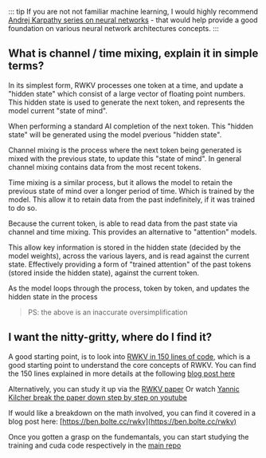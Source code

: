 ::: tip
If you are not not familiar machine learning, I would highly recommend [Andrej Karpathy series on neural networks](https://www.youtube.com/watch?v=VMj-3S1tku0&list=PLAqhIrjkxbuWI23v9cThsA9GvCAUhRvKZ&ab_channel=AndrejKarpathy) - that would help provide a good foundation on various neural network architectures concepts.
:::

## What is channel / time mixing, explain it in simple terms?

In its simplest form, RWKV processes one token at a time, and update a "hidden state" which consist of a large vector of floating point numbers. This hidden state is used to generate the next token, and represents the model current "state of mind".

When performing a standard AI completion of the next token. This "hidden state" will be generated using the model pverious "hidden state".

Channel mixing is the process where the next token being generated is mixed with the previous state, to update this "state of mind". In general channel mixing contains data from the most recent tokens.

Time mixing is a similar process, but it allows the model to retain the previous state of mind over a longer period of time. Which is trained by the model. This allow it to retain data from the past indefinitely, if it was trained to do so.

Because the current token, is able to read data from the past state via channel and time mixing. This provides an alternative to "attention" models. 

This allow key information is stored in the hidden state (decided by the model weights), across the various layers, and is read against the current state. Effectively providing a form of "trained attention" of the past tokens (stored inside the hidden state), against the current token.

As the model loops through the process, token by token, and updates the hidden state in the process

> PS: the above is an inaccurate oversimplification

## I want the nitty-gritty, where do I find it?

A good starting point, is to look into [RWKV in 150 lines of code](https://github.com/BlinkDL/ChatRWKV/blob/main/RWKV_in_150_lines.py), which is a good starting point to understand the core concepts of RWKV. You can find the 150 lines explained in more details at the following [blog post here](https://johanwind.github.io/2023/03/23/rwkv_details.html)

Alternatively, you can study it up via the [RWKV paper](https://arxiv.org/abs/2305.13048)
Or watch [Yannic Kilcher break the paper down step by step on youtube](https://www.youtube.com/watch?v=x8pW19wKfXQ&pp=ygUEUldLVg%3D%3D)

If would like a breakdown on the math involved, you can find it covered in a blog post here: [https://ben.bolte.cc/rwkv](https://ben.bolte.cc/rwkv)

Once you gotten a grasp on the fundemantals, you can start studying the training and cuda code respectively in the [main repo](https://github.com/BlinkDL/RWKV-LM)
